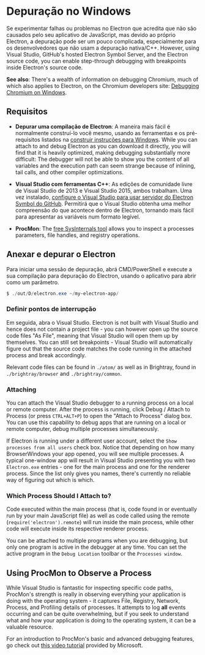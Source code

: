 # Depuração no Windows

Se experimentar falhas ou problemas no Electron que acredita que não são causados pelo seu aplicativo de JavaScript, mas devido ao próprio Electron, a depuração pode ser um pouco complicada, especialmente para os desenvolvedores que não usam a depuração nativa/C++. However, using Visual Studio, GitHub's hosted Electron Symbol Server, and the Electron source code, you can enable step-through debugging with breakpoints inside Electron's source code.

**See also**: There's a wealth of information on debugging Chromium, much of which also applies to Electron, on the Chromium developers site: [Debugging Chromium on Windows](https://www.chromium.org/developers/how-tos/debugging-on-windows).

## Requisitos

* **Depurar uma compilação de Electron**: A maneira mais fácil é normalmente construí-lo você mesmo, usando as ferramentas e os pré-requisitos listados na [construir instruções para Windows](build-instructions-windows.md). While you can attach to and debug Electron as you can download it directly, you will find that it is heavily optimized, making debugging substantially more difficult: The debugger will not be able to show you the content of all variables and the execution path can seem strange because of inlining, tail calls, and other compiler optimizations.

* **Visual Studio com ferramentas C++**: As edições de comunidade livre de Visual Studio de 2013 e Visual Studio 2015, ambos trabalham. Uma vez instalado, [configure o Visual Studio para usar servidor do Electron Symbol do GitHub](setting-up-symbol-server.md). Permitirá que o Visual Studio obtenha uma melhor compreensão do que acontece dentro de Electron, tornando mais fácil para apresentar as variáveis num formato legível.

* **ProcMon**: The [free SysInternals tool](https://technet.microsoft.com/en-us/sysinternals/processmonitor.aspx) allows you to inspect a processes parameters, file handles, and registry operations.

## Anexar e depurar o Electron

Para iniciar uma sessão de depuração, abrá CMD/PowerShell e execute a sua compilação para depuração do Electron, usando o aplicativo para abrir como um parâmetro.

```powershell
$ ./out/D/electron.exe ~/my-electron-app/
```

### Definir pontos de interrupção

Em seguida, abra o Visual Studio. Electron is not built with Visual Studio and hence does not contain a project file - you can however open up the source code files "As File", meaning that Visual Studio will open them up by themselves. You can still set breakpoints - Visual Studio will automatically figure out that the source code matches the code running in the attached process and break accordingly.

Relevant code files can be found in `./atom/` as well as in Brightray, found in `./brightray/browser` and `./brightray/common`.

### Attaching

You can attach the Visual Studio debugger to a running process on a local or remote computer. After the process is running, click Debug / Attach to Process (or press `CTRL+ALT+P`) to open the "Attach to Process" dialog box. You can use this capability to debug apps that are running on a local or remote computer, debug multiple processes simultaneously.

If Electron is running under a different user account, select the `Show processes from all users` check box. Notice that depending on how many BrowserWindows your app opened, you will see multiple processes. A typical one-window app will result in Visual Studio presenting you with two `Electron.exe` entries - one for the main process and one for the renderer process. Since the list only gives you names, there's currently no reliable way of figuring out which is which.

### Which Process Should I Attach to?

Code executed within the main process (that is, code found in or eventually run by your main JavaScript file) as well as code called using the remote (`require('electron').remote`) will run inside the main process, while other code will execute inside its respective renderer process.

You can be attached to multiple programs when you are debugging, but only one program is active in the debugger at any time. You can set the active program in the `Debug Location` toolbar or the `Processes window`.

## Using ProcMon to Observe a Process

While Visual Studio is fantastic for inspecting specific code paths, ProcMon's strength is really in observing everything your application is doing with the operating system - it captures File, Registry, Network, Process, and Profiling details of processes. It attempts to log **all** events occurring and can be quite overwhelming, but if you seek to understand what and how your application is doing to the operating system, it can be a valuable resource.

For an introduction to ProcMon's basic and advanced debugging features, go check out [this video tutorial](https://channel9.msdn.com/shows/defrag-tools/defrag-tools-4-process-monitor) provided by Microsoft.